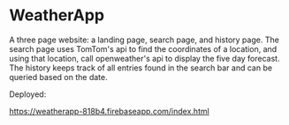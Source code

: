 # WeatherApp

A three page website: a landing page, search page, and history page. The search page uses TomTom's api to find the coordinates of a location, and using that location, call openweather's api to display the five day forecast. The history keeps track of all entries found in the search bar and can be queried based on the date.

Deployed:

https://weatherapp-818b4.firebaseapp.com/index.html
